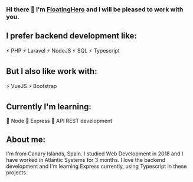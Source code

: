 ### Hi there 👋 I'm [FloatingHero][website] and I will be pleased to work with you.

## I prefer backend development like:
⚡ PHP
⚡ Laravel
⚡ NodeJS
⚡ SQL
⚡ Typescript

## But I also like work with: 
⚡ VueJS
⚡ Bootstrap

## Currently I'm learning:
🌱 Node
🌱 Express
🌱 API REST development

## About me:
I'm from Canary Islands, Spain. I studied Web Development in 2018 and I have worked in Atlantic Systems for 3 months. I love the backend development and I'm learning Express currently, using Typescript in these projects.



<!-- LINKS -->
[website]: https://github.com/FloatingHero

